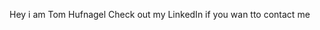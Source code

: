 Hey i am Tom Hufnagel
Check out my LinkedIn if you wan tto contact me

<!---
tomhuf/tomhuf is a ✨ special ✨ repository because its `README.md` (this file) appears on your GitHub profile.
You can click the Preview link to take a look at your changes.
--->
